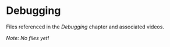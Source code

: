 # Debugging

Files referenced in the _Debugging_ chapter and associated videos.

_Note: No files yet!_